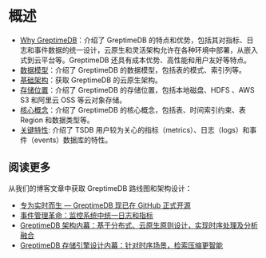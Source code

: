 # 概述

- [Why GreptimeDB](./why-greptimedb.md)：介绍了 GreptimeDB 的特点和优势，包括其对指标、日志和事件数据的统一设计，云原生和灵活架构允许在各种环境中部署，从嵌入式到云平台等。GreptimeDB 还具有成本优势、高性能和用户友好等特点。
- [数据模型](./data-model.md)：介绍了 GreptimeDB 的数据模型，包括表的模式、索引列等。
- [基础架构](./architecture.md)：获取 GreptimeDB 的云原生架构。
- [存储位置](./storage-location.md)：介绍了 GreptimeDB 的存储位置，包括本地磁盘、HDFS 、AWS S3 和阿里云 OSS 等云对象存储。
- [核心概念](./key-concepts.md)：介绍了 GreptimeDB 的核心概念，包括表、时间索引约束、表Region 和数据类型等。
- [关键特性](./features-that-you-concern.md): 介绍了 TSDB 用户较为关心的指标（metrics）、日志（logs）和事件（events）数据库的特性。

## 阅读更多

从我们的博客文章中获取 GreptimeDB 路线图和架构设计：

- [专为实时而生 — GreptimeDB 现已在 GitHub 正式开源](https://greptime.com/blogs/2022-11-15-this-time-for-real)
- [事件管理革命：监控系统中统一日志和指标](https://greptime.com/blogs/2024-06-25-logs-and-metrics)
- [GreptimeDB 架构内幕：基于分布式、云原生原则设计，实现时序处理及分析融合](https://greptime.com/blogs/2022-12-08-GreptimeDB-internal-design)
- [GreptimeDB 存储引擎设计内幕：针对时序场景，检索压缩更智能](https://greptime.com/blogs/2022-12-21-storage-engine-design)
